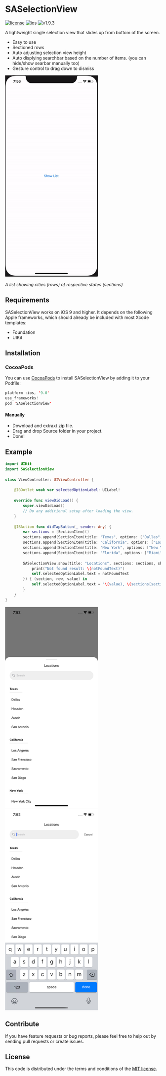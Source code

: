 # SASelectionView

[![license](https://img.shields.io/github/license/DAVFoundation/captain-n3m0.svg?style=flat-square)](https://github.com/DAVFoundation/captain-n3m0/blob/master/LICENSE)
![ios](https://camo.githubusercontent.com/8bf40d4e956c67581e5d6d68ea19480e1baf9763/68747470733a2f2f636f636f61706f642d6261646765732e6865726f6b756170702e636f6d2f702f53656c656374696f6e56696577436f6e74726f6c6c65722f62616467652e706e67) ![v1.9.3](https://camo.githubusercontent.com/5174a2a03f8ef273795d61da8cc0c9910b7cf754/68747470733a2f2f636f636f61706f642d6261646765732e6865726f6b756170702e636f6d2f762f53656c656374696f6e56696577436f6e74726f6c6c65722f62616467652e706e67)


A lightweight single selection view that slides up from bottom of the screen. 
* Easy to use
* Sectioned rows
* Auto adjusting selection view height
* Auto displying searchbar based on the number of items. (you can hide/show searbar manually too)
* Gesture control to drag down to dismiss

<img src="https://github.com/srujanadicharla/SASelectionView/blob/master/Images/saselectionview.gif" width="300" height="649">

*A list showing cities (rows) of respective states (sections)*

## [](https://github.com/srujanadicharla/SASelectionView#requirements) Requirements

SASelectionView works on iOS 9 and higher. It depends on the following Apple frameworks, which should already be included with most Xcode templates:

* Foundation
* UIKit

## [](https://github.com/srujanadicharla/SASelectionView#installation) Installation

### CocoaPods 
You can use [CocoaPods](https://guides.cocoapods.org/using/getting-started.html) to install SASelectionView by adding it to your Podfile:

```swift
platform :ios, '9.0'
use_frameworks!
pod 'SASelectionView'
```

#### Manually
* Download and extraxt zip file.
* Drag and drop Source folder in your project.
* Done!

## [](https://github.com/srujanadicharla/SASelectionView#example) Example
```swift
import UIKit
import SASelectionView

class ViewController: UIViewController {

    @IBOutlet weak var selectedOptionLabel: UILabel!
    
    override func viewDidLoad() {
        super.viewDidLoad()
        // Do any additional setup after loading the view.
    }

    @IBAction func didTapButton(_ sender: Any) {
        var sections = [SectionItem]()
        sections.append(SectionItem(title: "Texas", options: ["Dallas", "Houston", "Austin", "San Antonio"]))
        sections.append(SectionItem(title: "California", options: ["Los Angeles", "San Francisco", "Sacramento", "San Diago"]))
        sections.append(SectionItem(title: "New York", options: ["New York City", "Albany", "Buffalo"]))
        sections.append(SectionItem(title: "Florida", options: ["Miami", "Orlando", "Jacksonville", "Key West"], disabledIndices: [3:[1,3]]))
        
        SASelectionView.show(title: "Locations", sections: sections, showSearchBar: true, emptySearchRowTitle: "Item not found. Add this ...", emptyRowHandler: { (notFoundText) in
            print("Not found result: \(notFoundText)")
            self.selectedOptionLabel.text = notFoundText
        }) { (section, row, value) in
            self.selectedOptionLabel.text = "\(value), \(sections[section].title ?? "")"
        }
    }
}
```

<img src="https://github.com/srujanadicharla/SASelectionView/blob/master/Images/screenshot1.png" width="300" height="649"><img src="https://github.com/srujanadicharla/SASelectionView/blob/master/Images/screenshot2.png" width="300" height="649">

## [](https://github.com/srujanadicharla/SASelectionView#contribute) Contribute
If you have feature requests or bug reports, please feel free to help out by sending pull requests or create issues.

## [](https://github.com/srujanadicharla/SASelectionView#license) License
This code is distributed under the terms and conditions of the [MIT license](https://github.com/srujanadicharla/SelectionView/blob/master/LICENSE).
